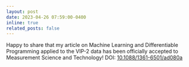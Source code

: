 ```yaml
---
layout: post
date: 2023-04-26 07:59:00-0400
inline: true
related_posts: false
---
```


Happy to share that my article on Machine Learning and Differentiable Programming applied to the VIP-2 data has been officially accepted to Measurement Science and Technology!
DOI: [10.1088/1361-6501/ad080a](https://doi.org/10.1088/1361-6501/ad080a)